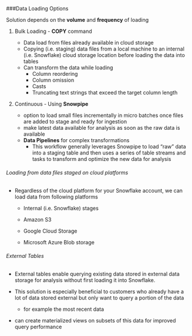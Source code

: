 ###Data Loading Options

Solution depends on the **volume** and **frequency** of loading

1. Bulk Loading - **COPY** command
   
   - Data load from files already available in cloud storage
   - Copying (i.e. staging) data files from a local machine to an internal (i.e. Snowflake) cloud storage location before loading the data into tables
   - Can transform the data while loading
     * Column reordering    
     * Column omission       
     * Casts   
     * Truncating text strings that exceed the target column length
   
   
2. Continuous - Using **Snowpipe**

   - option to load small files incrementally in micro batches once files are added to stage and ready for ingestion
   - make latest data available for analysis as soon as the raw data is available
   - **Data Pipelines** for complex transformations
     * This workflow generally leverages Snowpipe to load “raw” data into a staging table and then uses a series of table streams and tasks to transform and optimize the new data for analysis

   
###### Loading from data files staged on cloud platforms 

   - Regardless of the cloud platform for your Snowflake account, we can load data from following platforms
   
     * Internal (i.e. Snowflake) stages
     
     * Amazon S3
     
     * Google Cloud Storage
     
     * Microsoft Azure Blob storage
     
     
###### External Tables

   - External tables enable querying existing data stored in external data storage for analysis without first loading it into Snowflake. 
   - This solution is especially beneficial to customers who already have a lot of data stored external but only want to query a portion of the data
     
     * for example the most recent data
     
   -  can create materialized views on subsets of this data for improved query performance
